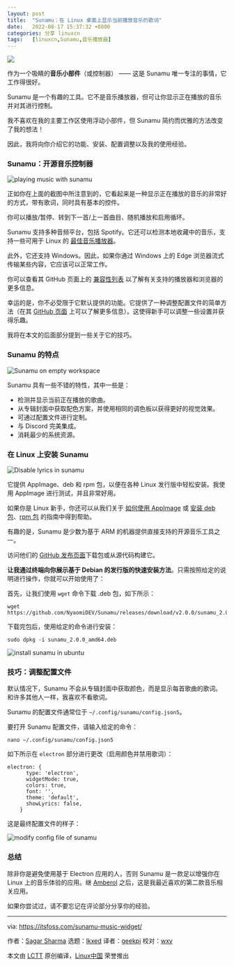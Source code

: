 ```yaml
---
layout: post
title:	"Sunamu：在 Linux 桌面上显示当前播放音乐的歌词"
date:	2022-08-17 15:37:32 +0800 
categories:	分享 linuxcn 
tags:	[linuxcn,Sunamu,音乐播放器]
---
```



![](/Asserts/Images//attachment/album/202208/17/153701c3blbrgglfx7cfbr.jpg)


作为一个吸睛的**音乐小部件**（或控制器） —— 这是 Sunamu 唯一专注的事情，它工作得很好。


Sunamu 是一个有趣的工具。它不是音乐播放器，但可让你显示正在播放的音乐并对其进行控制。


我不喜欢在我的主要工作区使用浮动小部件，但 Sunamu 简约而优雅的方法改变了我的想法！


因此，我将向你介绍它的功能、安装、配置调整以及我的使用经验。


### Sunamu：开源音乐控制器


![playing music with sunamu](/Asserts/Images//attachment/album/202208/17/153732d5us5dnuztl5olpu.png)


正如你在上面的截图中所注意到的，它看起来是一种显示正在播放的音乐的非常好的方式，带有歌词，同时具有基本的控件。


你可以播放/暂停、转到下一首/上一首曲目、随机播放和启用循环。


Sunamu 支持多种音频平台，包括 Spotify。它还可以检测本地收藏中的音乐，支持一些可用于 Linux 的 [最佳音乐播放器](https://itsfoss.com/best-music-players-linux/)。


此外，它还支持 Windows。因此，如果你通过 Windows 上的 Edge 浏览器流式传输某些内容，它应该可以正常工作。


你可以查看其 GitHub 页面上的 [兼容性列表](https://github.com/NyaomiDEV/Sunamu/blob/master/COMPATIBILITY.md) 以了解有关支持的播放器和浏览器的更多信息。


幸运的是，你不必受限于它默认提供的功能。它提供了一种调整配置文件的简单方法（在其 [GitHub 页面](https://github.com/NyaomiDEV/Sunamu/blob/master/assets/config.json5) 上可以了解更多信息）。这使得新手可以调整一些设置并获得乐趣。


我将在本文的后面部分提到一些关于它的技巧。


### Sunamu 的特点


![Sunamu on empty workspace](/Asserts/Images//attachment/album/202208/17/153229jwl4lkl7zfwhkllf.jpg)


Sunamu 具有一些不错的特性，其中一些是：


* 检测并显示当前正在播放的歌曲。
* 从专辑封面中获取配色方案，并使用相同的调色板以获得更好的视觉效果。
* 可通过配置文件进行定制。
* 与 Discord 完美集成。
* 消耗最少的系统资源。


### 在 Linux 上安装 Sunamu


![Disable lyrics in sunamu](/Asserts/Images//attachment/album/202208/17/153236k212u7jiebcl12ef.jpg)


它提供 AppImage、deb 和 rpm 包，以便在各种 Linux 发行版中轻松安装。我使用 AppImage 进行测试，并且非常好用。


如果你是 Linux 新手，你还可以从我们关于 [如何使用 AppImage](https://itsfoss.com/use-appimage-linux/) 或 [安装 deb 包](https://itsfoss.com/install-deb-files-ubuntu/)、[rpm 包](https://itsfoss.com/install-rpm-files-fedora/) 的指南中得到帮助。


有趣的是，Sunamu 是少数为基于 ARM 的机器提供直接支持的开源音乐工具之一。


访问他们的 [GitHub 发布页面](https://github.com/NyaomiDEV/Sunamu/releases/tag/v2.0.0)下载包或从源代码构建它。


**让我通过终端向你展示基于 Debian 的发行版的快速安装方法**。只需按照给定的说明进行操作，你就可以开始使用了：


首先，让我们使用 `wget` 命令下载 .deb 包，如下所示：



```
wget https://github.com/NyaomiDEV/Sunamu/releases/download/v2.0.0/sunamu_2.0.0_amd64.deb

```

下载完包后，使用给定的命令进行安装：



```
sudo dpkg -i sunamu_2.0.0_amd64.deb

```

![install sunamu in ubuntu](/Asserts/Images//attachment/album/202208/17/153244rcmc0p1h4c160c66.jpg)


### 技巧：调整配置文件


默认情况下，Sunamu 不会从专辑封面中获取颜色，而是显示每首歌曲的歌词。和许多其他人一样，我喜欢不看歌词。


Sunamu 的配置文件通常位于 `~/.config/sunamu/config.json5`。


要打开 Sunamu 配置文件，请输入给定的命令：



```
nano ~/.config/sunamu/config.json5

```

如下所示在 `electron` 部分进行更改（启用颜色并禁用歌词）：



```
electron: {
      type: 'electron',
      widgetMode: true,
      colors: true,
      font: '',
      theme: 'default',
      showLyrics: false,
    }

```

这是最终配置文件的样子：


![modify config file of sunamu](/Asserts/Images//attachment/album/202208/17/153251lt1d79crrtd48jpj.jpg)


### 总结


除非你是避免使用基于 Electron 应用的人，否则 Sunamu 是一款足以增强你在 Linux 上的音乐体验的应用。继 [Amberol](https://itsfoss.com/amberol-music-player/) 之后，这是我最近喜欢的第二款音乐相关应用。


如果你尝试过，请不要忘记在评论部分分享你的经验。




---


via: <https://itsfoss.com/sunamu-music-widget/>


作者：[Sagar Sharma](https://itsfoss.com/author/sagar/) 选题：[lkxed](https://github.com/lkxed) 译者：[geekpi](https://github.com/geekpi) 校对：[wxy](https://github.com/wxy)


本文由 [LCTT](https://github.com/LCTT/TranslateProject) 原创编译，[Linux中国](https://linux.cn/) 荣誉推出
